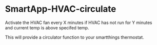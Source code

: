 SmartApp-HVAC-circulate
=======================

Activate the HVAC fan every X minutes if HVAC has not run for Y minutes and current temp is above specifed temp.

This will provide a circulator function to your smartthings thermostat.
